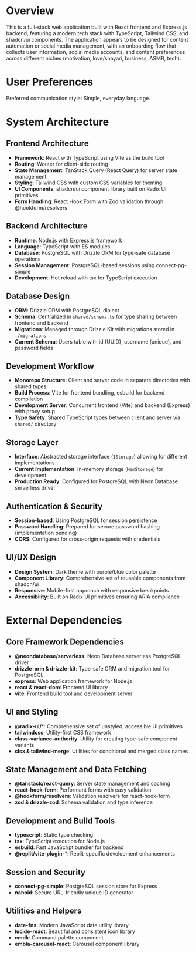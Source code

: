 # Overview

This is a full-stack web application built with React frontend and Express.js backend, featuring a modern tech stack with TypeScript, Tailwind CSS, and shadcn/ui components. The application appears to be designed for content automation or social media management, with an onboarding flow that collects user information, social media accounts, and content preferences across different niches (motivation, love/shayari, business, ASMR, tech).

# User Preferences

Preferred communication style: Simple, everyday language.

# System Architecture

## Frontend Architecture
- **Framework**: React with TypeScript using Vite as the build tool
- **Routing**: Wouter for client-side routing
- **State Management**: TanStack Query (React Query) for server state management
- **Styling**: Tailwind CSS with custom CSS variables for theming
- **UI Components**: shadcn/ui component library built on Radix UI primitives
- **Form Handling**: React Hook Form with Zod validation through @hookform/resolvers

## Backend Architecture
- **Runtime**: Node.js with Express.js framework
- **Language**: TypeScript with ES modules
- **Database**: PostgreSQL with Drizzle ORM for type-safe database operations
- **Session Management**: PostgreSQL-based sessions using connect-pg-simple
- **Development**: Hot reload with tsx for TypeScript execution

## Database Design
- **ORM**: Drizzle ORM with PostgreSQL dialect
- **Schema**: Centralized in `shared/schema.ts` for type sharing between frontend and backend
- **Migrations**: Managed through Drizzle Kit with migrations stored in `./migrations`
- **Current Schema**: Users table with id (UUID), username (unique), and password fields

## Development Workflow
- **Monorepo Structure**: Client and server code in separate directories with shared types
- **Build Process**: Vite for frontend bundling, esbuild for backend compilation
- **Development Server**: Concurrent frontend (Vite) and backend (Express) with proxy setup
- **Type Safety**: Shared TypeScript types between client and server via `shared/` directory

## Storage Layer
- **Interface**: Abstracted storage interface (`IStorage`) allowing for different implementations
- **Current Implementation**: In-memory storage (`MemStorage`) for development
- **Production Ready**: Configured for PostgreSQL with Neon Database serverless driver

## Authentication & Security
- **Session-based**: Using PostgreSQL for session persistence
- **Password Handling**: Prepared for secure password hashing (implementation pending)
- **CORS**: Configured for cross-origin requests with credentials

## UI/UX Design
- **Design System**: Dark theme with purple/blue color palette
- **Component Library**: Comprehensive set of reusable components from shadcn/ui
- **Responsive**: Mobile-first approach with responsive breakpoints
- **Accessibility**: Built on Radix UI primitives ensuring ARIA compliance

# External Dependencies

## Core Framework Dependencies
- **@neondatabase/serverless**: Neon Database serverless PostgreSQL driver
- **drizzle-orm & drizzle-kit**: Type-safe ORM and migration tool for PostgreSQL
- **express**: Web application framework for Node.js
- **react & react-dom**: Frontend UI library
- **vite**: Frontend build tool and development server

## UI and Styling
- **@radix-ui/***: Comprehensive set of unstyled, accessible UI primitives
- **tailwindcss**: Utility-first CSS framework
- **class-variance-authority**: Utility for creating type-safe component variants
- **clsx & tailwind-merge**: Utilities for conditional and merged class names

## State Management and Data Fetching
- **@tanstack/react-query**: Server state management and caching
- **react-hook-form**: Performant forms with easy validation
- **@hookform/resolvers**: Validation resolvers for react-hook-form
- **zod & drizzle-zod**: Schema validation and type inference

## Development and Build Tools
- **typescript**: Static type checking
- **tsx**: TypeScript execution for Node.js
- **esbuild**: Fast JavaScript bundler for backend
- **@replit/vite-plugin-***: Replit-specific development enhancements

## Session and Security
- **connect-pg-simple**: PostgreSQL session store for Express
- **nanoid**: Secure URL-friendly unique ID generator

## Utilities and Helpers
- **date-fns**: Modern JavaScript date utility library
- **lucide-react**: Beautiful and consistent icon library
- **cmdk**: Command palette component
- **embla-carousel-react**: Carousel component library